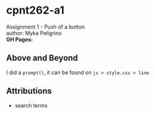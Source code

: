 # cpnt262-a1
Assignment 1 - Push of a button  
author: Myka Peligrino  
**GH Pages:**  

## Above and Beyond
I did a `prompt()`, it can be found on `js > style.css > line `

## Attributions
- search terms

